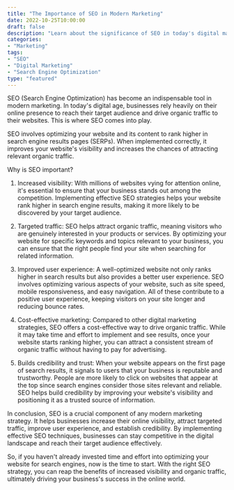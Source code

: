```yaml
---
title: "The Importance of SEO in Modern Marketing"
date: 2022-10-25T10:00:00
draft: false
description: "Learn about the significance of SEO in today's digital marketing landscape."
categories:
- "Marketing"
tags:
- "SEO"
- "Digital Marketing"
- "Search Engine Optimization"
type: "featured"
---
```


SEO (Search Engine Optimization) has become an indispensable tool in modern marketing. In today's digital age, businesses rely heavily on their online presence to reach their target audience and drive organic traffic to their websites. This is where SEO comes into play.

SEO involves optimizing your website and its content to rank higher in search engine results pages (SERPs). When implemented correctly, it improves your website's visibility and increases the chances of attracting relevant organic traffic.

Why is SEO important?

1. Increased visibility:
With millions of websites vying for attention online, it's essential to ensure that your business stands out among the competition. Implementing effective SEO strategies helps your website rank higher in search engine results, making it more likely to be discovered by your target audience.

2. Targeted traffic:
SEO helps attract organic traffic, meaning visitors who are genuinely interested in your products or services. By optimizing your website for specific keywords and topics relevant to your business, you can ensure that the right people find your site when searching for related information.

3. Improved user experience:
A well-optimized website not only ranks higher in search results but also provides a better user experience. SEO involves optimizing various aspects of your website, such as site speed, mobile responsiveness, and easy navigation. All of these contribute to a positive user experience, keeping visitors on your site longer and reducing bounce rates.

4. Cost-effective marketing:
Compared to other digital marketing strategies, SEO offers a cost-effective way to drive organic traffic. While it may take time and effort to implement and see results, once your website starts ranking higher, you can attract a consistent stream of organic traffic without having to pay for advertising.

5. Builds credibility and trust:
When your website appears on the first page of search results, it signals to users that your business is reputable and trustworthy. People are more likely to click on websites that appear at the top since search engines consider those sites relevant and reliable. SEO helps build credibility by improving your website's visibility and positioning it as a trusted source of information.

In conclusion, SEO is a crucial component of any modern marketing strategy. It helps businesses increase their online visibility, attract targeted traffic, improve user experience, and establish credibility. By implementing effective SEO techniques, businesses can stay competitive in the digital landscape and reach their target audience effectively.

So, if you haven't already invested time and effort into optimizing your website for search engines, now is the time to start. With the right SEO strategy, you can reap the benefits of increased visibility and organic traffic, ultimately driving your business's success in the online world.
